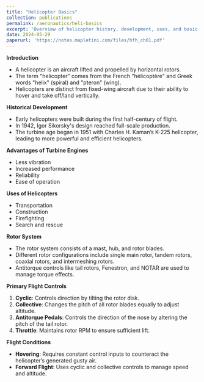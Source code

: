 ```yaml
---
title: "Helicopter Basics"
collection: publications
permalink: /aeronautics/heli-basics
excerpt: 'Overview of helicopter history, development, uses, and basic components. Introduces the fundamental concepts of helicopter flight and control mechanisms.'
date: 2024-05-29
paperurl: 'https://notes.mapletini.com/files/hfh_ch01.pdf'
---
```


**Introduction**
- A helicopter is an aircraft lifted and propelled by horizontal rotors.
- The term "helicopter" comes from the French "hélicoptère" and Greek words "helix" (spiral) and "pteron" (wing).
- Helicopters are distinct from fixed-wing aircraft due to their ability to hover and take off/land vertically.

**Historical Development**
- Early helicopters were built during the first half-century of flight.
- In 1942, Igor Sikorsky's design reached full-scale production.
- The turbine age began in 1951 with Charles H. Kaman’s K-225 helicopter, leading to more powerful and efficient helicopters.

**Advantages of Turbine Engines**
- Less vibration
- Increased performance
- Reliability
- Ease of operation

**Uses of Helicopters**
- Transportation
- Construction
- Firefighting
- Search and rescue

**Rotor System**
- The rotor system consists of a mast, hub, and rotor blades.
- Different rotor configurations include single main rotor, tandem rotors, coaxial rotors, and intermeshing rotors.
- Antitorque controls like tail rotors, Fenestron, and NOTAR are used to manage torque effects.

**Primary Flight Controls**
1. **Cyclic**: Controls direction by tilting the rotor disk.
2. **Collective**: Changes the pitch of all rotor blades equally to adjust altitude.
3. **Antitorque Pedals**: Controls the direction of the nose by altering the pitch of the tail rotor.
4. **Throttle**: Maintains rotor RPM to ensure sufficient lift.

**Flight Conditions**
- **Hovering**: Requires constant control inputs to counteract the helicopter’s generated gusty air.
- **Forward Flight**: Uses cyclic and collective controls to manage speed and altitude.